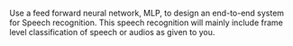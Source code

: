 Use a feed forward neural network, MLP, to design an end-to-end system for Speech recognition. 
This speech recognition will mainly include frame level classification of speech or audios as given to you. 
